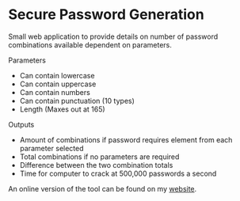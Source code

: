 # Secure Password Generation
Small web application to provide details on number of password combinations available dependent on parameters.

Parameters
* Can contain lowercase
* Can contain uppercase
* Can contain numbers
* Can contain punctuation (10 types)
* Length (Maxes out at 165)

Outputs
* Amount of combinations if password requires element from each parameter selected
* Total combinations if no parameters are required
* Difference between the two combination totals
* Time for computer to crack at 500,000 passwords a second

An online version of the tool can be found on my [website](https://injenius.net/tools/password-security).